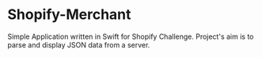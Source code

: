 # Shopify-Merchant

Simple Application written in Swift for Shopify Challenge. Project's aim is to parse and display JSON data from a server.
